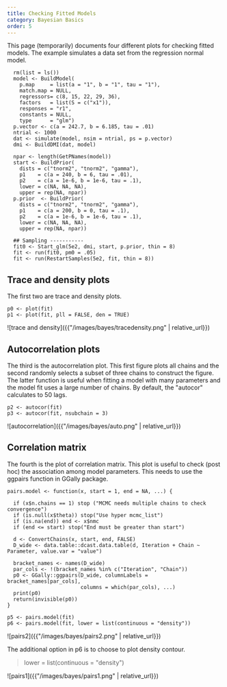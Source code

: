 ```yaml
---
title: Checking Fitted Models
category: Bayesian Basics
order: 5
---
```


This page (temporarily) documents four different plots for checking fitted models. The
example simulates a data set from the regression normal model.

```
  rm(list = ls())
  model <- BuildModel(
    p.map     = list(a = "1", b = "1", tau = "1"),
    match.map = NULL,
    regressors= c(8, 15, 22, 29, 36),
    factors   = list(S = c("x1")),
    responses = "r1",
    constants = NULL,
    type      = "glm")
  p.vector <- c(a = 242.7, b = 6.185, tau = .01)
  ntrial <- 1000
  dat <- simulate(model, nsim = ntrial, ps = p.vector)
  dmi <- BuildDMI(dat, model)

  npar <- length(GetPNames(model))
  start <- BuildPrior(
    dists = c("tnorm2", "tnorm2", "gamma"),
    p1    = c(a = 240, b = 6, tau = .01),
    p2    = c(a = 1e-6, b = 1e-6, tau = .1),
    lower = c(NA, NA, NA),
    upper = rep(NA, npar))
  p.prior  <- BuildPrior(
    dists = c("tnorm2", "tnorm2", "gamma"),
    p1    = c(a = 200, b = 0, tau = .1),
    p2    = c(a = 1e-6, b = 1e-6, tau = .1),
    lower = c(NA, NA, NA),
    upper = rep(NA, npar))
  
  ## Sampling -----------
  fit0 <- Start_glm(5e2, dmi, start, p.prior, thin = 8)
  fit <- run(fit0, pm0 = .05)
  fit <- run(RestartSamples(5e2, fit, thin = 8))

```

## Trace and density plots
The first two are trace and density plots.

```
p0 <- plot(fit)
p1 <- plot(fit, pll = FALSE, den = TRUE)
```

![trace and density]({{"/images/bayes/tracedensity.png" | relative_url}})


## Autocorrelation plots
The third is the autocorrelation plot. This first figure plots all chains
and the second randomly selects a subset of three chains to construct the figure.
The latter function is useful when fitting a model with many parameters and
the model fit uses a large number of chains. By default, the "autocor" calculates
to 50 lags.

```
p2 <- autocor(fit)
p3 <- autocor(fit, nsubchain = 3)
```
![autocorrelation]({{"/images/bayes/auto.png" | relative_url}})



## Correlation matrix
The fourth is the plot of correlation matrix.  This plot is useful to check (post hoc)
the association among model parameters. This needs to use the ggpairs function in
GGally package.

```
pairs.model <- function(x, start = 1, end = NA, ...) {

  if (x$n.chains == 1) stop ("MCMC needs multiple chains to check convergence")
  if (is.null(x$theta)) stop("Use hyper mcmc_list")
  if (is.na(end)) end <- x$nmc
  if (end <= start) stop("End must be greater than start")

  d <- ConvertChains(x, start, end, FALSE)
  D_wide <- data.table::dcast.data.table(d, Iteration + Chain ~ Parameter, value.var = "value")

  bracket_names <- names(D_wide)
  par_cols <- !(bracket_names %in% c("Iteration", "Chain"))
  p0 <- GGally::ggpairs(D_wide, columnLabels = bracket_names[par_cols],
                        columns = which(par_cols), ...)
  print(p0)
  return(invisible(p0))
}

p5 <- pairs.model(fit)
p6 <- pairs.model(fit, lower = list(continuous = "density"))
```


![pairs2]({{"/images/bayes/pairs2.png" | relative_url}})

The additional option in p6 is to choose to plot density contour.
> lower = list(continuous = "density")

![pairs1]({{"/images/bayes/pairs1.png" | relative_url}})


